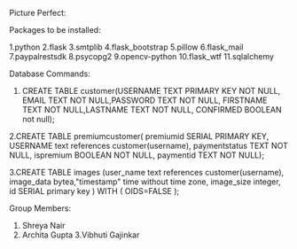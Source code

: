 
Picture Perfect:




Packages to be installed:

1.python
2.flask 
3.smtplib
4.flask_bootstrap 
5.pillow
6.flask_mail
7.paypalrestsdk
8.psycopg2
9.opencv-python
10.flask_wtf
11.sqlalchemy

Database Commands:
1. CREATE TABLE customer(USERNAME TEXT PRIMARY KEY NOT NULL, EMAIL TEXT NOT NULL,PASSWORD TEXT 	NOT NULL, FIRSTNAME TEXT NOT NULL,LASTNAME TEXT NOT NULL, CONFIRMED BOOLEAN not null);

2.CREATE TABLE premiumcustomer( premiumid SERIAL PRIMARY KEY, USERNAME text references customer(username), paymentstatus TEXT    NOT NULL, ispremium BOOLEAN NOT NULL,   paymentid  TEXT 	NOT NULL);  
   
3.CREATE TABLE images (user_name text references customer(username),  image_data bytea,"timestamp" time without time zone,  image_size integer,  id SERIAL primary key ) WITH ( OIDS=FALSE );

Group Members:
1. Shreya Nair 
2. Archita Gupta
3.Vibhuti Gajinkar
